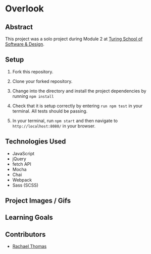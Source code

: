 # Overlook


## Abstract

 This project was a solo project during Module 2 at [Turing School of Software & Design](https://turing.io/).

## Setup

1. Fork this repository.

2. Clone your forked repository.

3. Change into the directory and install the project dependencies by running `npm install`

4. Check that it is setup correctly by entering `run npm test` in your terminal. All tests should be passing.

5. In your terminal, run `npm start` and then navigate to `http://localhost:8080/` in your browser.



## Technologies Used

* JavaScript
* jQuery
* fetch API
* Mocha
* Chai
* Webpack
* Sass (SCSS)


## Project Images / Gifs




## Learning Goals



## Contributors

* [Rachael Thomas](https://github.com/rachael-t)

